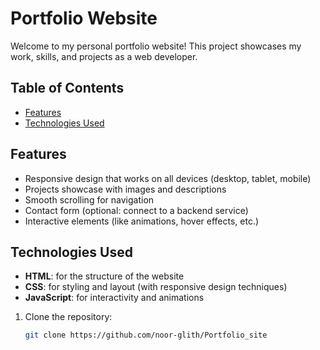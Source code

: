 # Portfolio Website

Welcome to my personal portfolio website! This project showcases my work, skills, and projects as a web developer.

## Table of Contents
- [Features](#features)
- [Technologies Used](#technologies-used)



## Features
- Responsive design that works on all devices (desktop, tablet, mobile)
- Projects showcase with images and descriptions
- Smooth scrolling for navigation
- Contact form (optional: connect to a backend service)
- Interactive elements (like animations, hover effects, etc.)

## Technologies Used
- **HTML**: for the structure of the website
- **CSS**: for styling and layout (with responsive design techniques)
- **JavaScript**: for interactivity and animations



1. Clone the repository:
   ```bash
   git clone https://github.com/noor-glith/Portfolio_site

